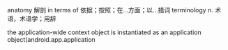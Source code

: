 anatomy 解剖
in terms of 依据；按照；在…方面；以…措词
terminology n. 术语，术语学；用辞 

the application-wide context object is instantiated as an application object(android.app.application
